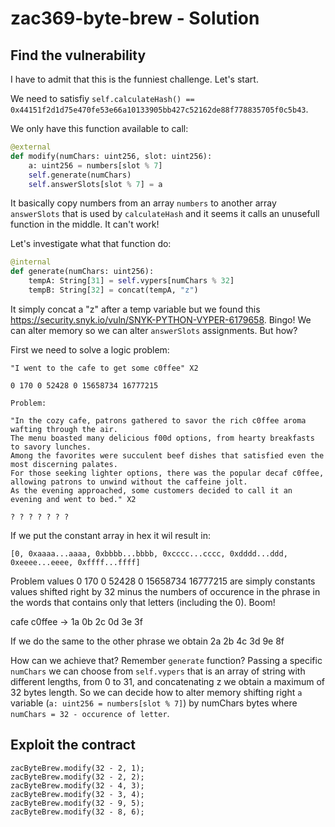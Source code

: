 # zac369-byte-brew - Solution

## Find the vulnerability

I have to admit that this is the funniest challenge. Let's start.

We need to satisfiy `self.calculateHash() == 0x44151f2d1d75e470fe53e66a10133905bb427c52162de88f778835705f0c5b43`.

We only have this function available to call:

```python
@external
def modify(numChars: uint256, slot: uint256):
    a: uint256 = numbers[slot % 7]
    self.generate(numChars)
    self.answerSlots[slot % 7] = a
```

It basically copy numbers from an array `numbers` to another array `answerSlots` that is used by `calculateHash` and it seems it calls an unusefull function in the middle. It can't work!

Let's investigate what that function do:

```python
@internal
def generate(numChars: uint256):
    tempA: String[31] = self.vypers[numChars % 32]
    tempB: String[32] = concat(tempA, "z")
```

It simply concat a "z" after a temp variable but we found this https://security.snyk.io/vuln/SNYK-PYTHON-VYPER-6179658. Bingo!
We can alter memory so we can alter `answerSlots` assignments. But how?

First we need to solve a logic problem:

```
"I went to the cafe to get some c0ffee" X2

0 170 0 52428 0 15658734 16777215

Problem:

"In the cozy cafe, patrons gathered to savor the rich c0ffee aroma wafting through the air.
The menu boasted many delicious f00d options, from hearty breakfasts to savory lunches.
Among the favorites were succulent beef dishes that satisfied even the most discerning palates.
For those seeking lighter options, there was the popular decaf c0ffee, allowing patrons to unwind without the caffeine jolt.
As the evening approached, some customers decided to call it an evening and went to bed." X2

? ? ? ? ? ? ?
```

If we put the constant array in hex it wil result in:

`[0, 0xaaaa...aaaa, 0xbbbb...bbbb, 0xcccc...cccc, 0xdddd...ddd, 0xeeee...eeee, 0xffff...ffff]`

Problem values 0 170 0 52428 0 15658734 16777215 are simply constants values shifted right by 32 minus the numbers of occurence in the phrase in the words that contains only that letters (including the 0). Boom!

cafe c0ffee -> 1a 0b 2c 0d 3e 3f

If we do the same to the other phrase we obtain 2a 2b 4c 3d 9e 8f

How can we achieve that? Remember `generate` function? Passing a specific `numChars` we can choose from `self.vypers` that is an array of string with different lengths, from 0 to 31, and concatenating z we obtain a maximum of 32 bytes length. So we can decide how to alter memory shifting right `a` variable (`a: uint256 = numbers[slot % 7]`) by numChars bytes where `numChars = 32 - occurence of letter`.

## Exploit the contract

```solidity
zacByteBrew.modify(32 - 2, 1);
zacByteBrew.modify(32 - 2, 2);
zacByteBrew.modify(32 - 4, 3);
zacByteBrew.modify(32 - 3, 4);
zacByteBrew.modify(32 - 9, 5);
zacByteBrew.modify(32 - 8, 6);
```

